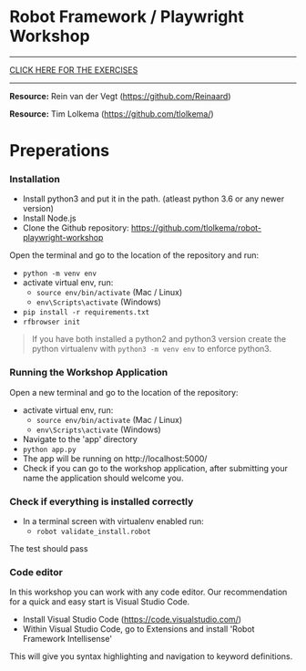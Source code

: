 # Robot Framework / Playwright Workshop

***
[CLICK HERE FOR THE EXERCISES](EXERCISES.md)
***

**Resource:** Rein van der Vegt (https://github.com/Reinaard)

**Resource:** Tim Lolkema (https://github.com/tlolkema/)

# Preperations

### Installation

- Install python3 and put it in the path. (atleast python 3.6 or any newer version)
- Install Node.js
- Clone the Github repository: https://github.com/tlolkema/robot-playwright-workshop

Open the terminal and go to the location of the repository and run:
- `python -m venv env`
- activate virtual env, run:
    - `source env/bin/activate` (Mac / Linux)
    - `env\Scripts\activate` (Windows)
- `pip install -r requirements.txt`
- `rfbrowser init`

> If you have both installed a python2 and python3 version create the python virtualenv with `python3 -m venv env` to enforce python3.

### Running the Workshop Application

Open a new terminal and go to the location of the repository:
- activate virtual env, run:
    - `source env/bin/activate` (Mac / Linux)
    - `env\Scripts\activate` (Windows)
- Navigate to the 'app' directory
- `python app.py`
- The app will be running on http://localhost:5000/
- Check if you can go to the workshop application, after submitting your name the application should welcome you.

### Check if everything is installed correctly

- In a terminal screen with virtualenv enabled run:
    - `robot validate_install.robot`

The test should pass

### Code editor

In this workshop you can work with any code editor.
Our recommendation for a quick and easy start is Visual Studio Code.

- Install Visual Studio Code (https://code.visualstudio.com/)
- Within Visual Studio Code, go to Extensions and install 'Robot Framework Intellisense'

This will give you syntax highlighting and navigation to keyword definitions.
